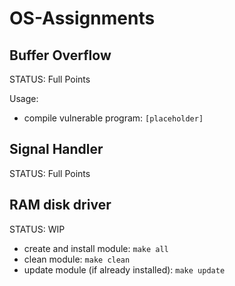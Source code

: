 # OS-Assignments


## Buffer Overflow
STATUS: Full Points

Usage:
* compile vulnerable program: ```[placeholder]```

## Signal Handler
STATUS: Full Points

## RAM disk driver
STATUS: WIP

* create and install module: ```make all```
* clean module: ```make clean```
* update module (if already installed): ```make update```
